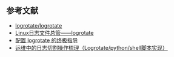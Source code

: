 ## 参考文献

- [logrotate/logrotate](https://github.com/logrotate/logrotate)
- [Linux日志文件总管——logrotate](https://linux.cn/article-4126-1.html)
- [配置 logrotate 的终极指导](https://linux.cn/article-8227-1.html)
- [运维中的日志切割操作梳理（Logrotate/python/shell脚本实现）](https://www.cnblogs.com/kevingrace/p/6307298.html)
